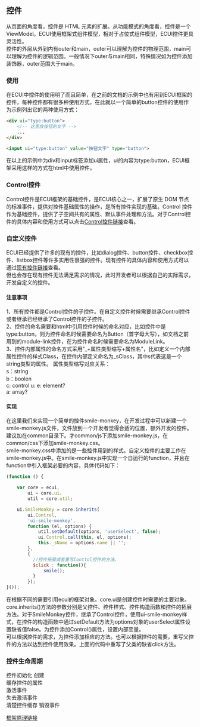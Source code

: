 ## 控件
从页面的角度看，控件是 HTML 元素的扩展。从功能模式的角度看，控件是一个 ViewModel。ECUI使用框架式组件模型，相对于占位式组件模型，ECUI控件更具灵活性。   
控件的外层从外到内有outer和main，outer可以理解为控件的物理范围，main可以理解为控件的逻辑范围。一般情况下outer与main相同，特殊情况如为控件添加装饰器，outer范围大于main。
### 使用
在ECUI中控件的使用明了而且简单，在之前的文档的示例中也有用到ECUI框架的控件，每种控件都有很多种使用方式，在此就以一个简单的button控件的使用作为示例列出它的两种使用方式：
```html
<div ui="type:button">
    <!-- 这里放按钮的文字 -->
    ...
</div>
```
```html
<input ui="type:button" value="按钮文字" type="button">
```
在以上的示例中为div和input标签添加ui属性，ui的内容为type:button，ECUI框架采用这样的方式在html中使用控件。
### Control控件
Control控件是ECUI框架的基础控件，是ECUI核心之一，扩展了原生 DOM 节点的标准事件，提供对控件基础属性的操作，是所有控件实现的基础。Control 控件作为基础控件，提供了子空间共有的属性、默认事件处理和方法。对于Control控件的具体内容和使用方式可以点击[Control控件链接]()查看。

### 自定义控件
ECUI已经提供了许多的现有的控件，比如dialog控件、button控件、checkbox控件、listbox控件等许多实用性很强的控件。现有控件的具体内容和使用方式可以通过[现有控件链接]()查看。   
但也会存在现有控件无法满足需求的情况，此时开发者可以根据自己的实际需求，开发自定义的控件。

#### 注意事项
1、所有控件都是Control控件的子控件。在自定义控件时候需要继承Control控件或者继承已经继承了Control控件的子控件。   
2、控件的命名需要和html中引用控件时候的命名对应，比如控件中是type:button，则为控件命名时候需要命名为Button（首字母大写），如文档之前用到的module-link控件，在为控件命名时候需要命名为ModuleLink。   
3、控件内部属性的命名方式采用"\_+属性类型缩写+属性名"，比如定义一个内部属性控件的样式Class，在控件内部定义命名为_sClass，其中s代表这是一个string类型的属性。
属性类型缩写对应关系：   
s：string   
b：boolen   
c: control
u:
e: element?   
a: array?   

#### 实现
在这里我们来实现一个简单的控件smile-monkey，在开发过程中可以新建一个smile-monkey.js文件，文件放到一个开发者觉得合适的位置，额外开发的控件。建议加在common目录下。才common/js下添加smile-monkey.js，在common/css下添加smile-monkey.css。   
smile-monkey.css中添加的是一些控件用到的样式。自定义控件的主要工作在smile-monkey.js中。在smile-monkey.js中实现一个自运行的function，并且在function中引入框架必要的内容，具体代码如下：
```js
(function () {

    var core = ecui,
        ui = core.ui，
        util = core.util;

    ui.SmileMonkey = core.inherits(
        ui.Control,
        'ui-smile-monkey',
        function (el, options) {
            util.setDefault(options, 'userSelect', false);
            ui.Control.call(this, el, options);
            this._sName = options.name || '';
        },
        {
          //控件拓展或者重写Conttol控件的方法。
          $click : function(){
              smile();
          }
        });
}());
```
在根据不同的需要引用ecui的框架对象。core.ui是创建控件时需要的主要对象。core.inherits()方法的参数分别是父控件、控件样式、控件构造函数和控件的拓展方法。对于SmileMonkey控件，继承了Control控件，使用ui-smile-monkey样式，在控件的构造函数中通过setDefault方法为options对象的userSelect属性设置缺省值false。为控件添加Control()属性，设置内部变量。   
可以根据控件的需求，为控件添加相应的方法。也可以根据控件的需要，重写父控件的方法以达到控件使用效果。上面的代码中重写了父类的缺省click方法。

### 控件生命周期

控件初始化
创建  
缓存控件的属性   
激活事件    
失去激活事件   
清楚控件缓存
销毁事件   

[框架原理链接](/框架原理.md)
